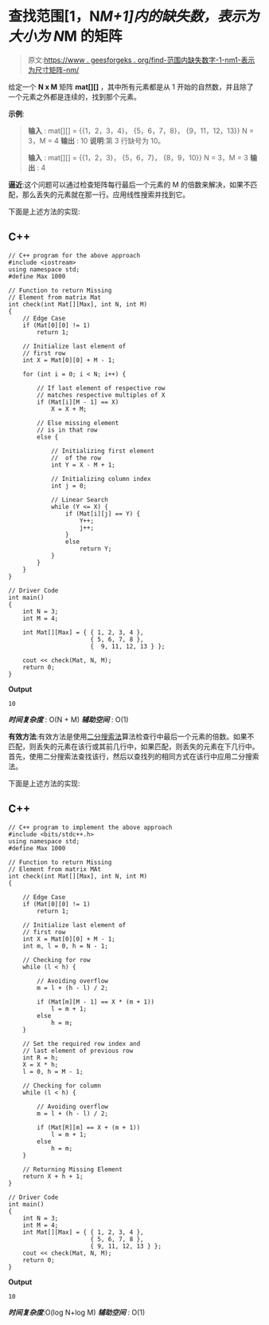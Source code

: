 # 查找范围[1，N*M+1]内的缺失数，表示为大小为 N*M 的矩阵

> 原文:[https://www . geesforgeks . org/find-范围内缺失数字-1-nm1-表示为尺寸矩阵-nm/](https://www.geeksforgeeks.org/find-the-missing-number-in-range-1-nm1-represented-as-matrix-of-size-nm/)

给定一个 **N x M** 矩阵 **mat[][]** ，其中所有元素都是从 1 开始的自然数，并且除了一个元素之外都是连续的，找到那个元素。

**示例**:

> **输入** : mat[][] = {{1，2，3，4}，
> {5，6，7，8}，
> {9，11，12，13}}
> N = 3，M = 4
> **输出** : 10
> **说明**:第 3 行缺号为 10。
> 
> **输入** : mat[][] = {{1，2，3}，
> {5，6，7}，
> {8，9，10}}
> N = 3，M = 3
> **输出** : 4

**逼近**:这个问题可以通过检查矩阵每行最后一个元素的 M 的倍数来解决，如果不匹配，那么丢失的元素就在那一行。应用线性搜索并找到它。

下面是上述方法的实现:

## C++

```
// C++ program for the above approach
#include <iostream>
using namespace std;
#define Max 1000

// Function to return Missing
// Element from matrix Mat
int check(int Mat[][Max], int N, int M)
{
    // Edge Case
    if (Mat[0][0] != 1)
        return 1;

    // Initialize last element of
    // first row
    int X = Mat[0][0] + M - 1;

    for (int i = 0; i < N; i++) {

        // If last element of respective row
        // matches respective multiples of X
        if (Mat[i][M - 1] == X)
            X = X + M;

        // Else missing element
        // is in that row
        else {

            // Initializing first element
            //  of the row
            int Y = X - M + 1;

            // Initializing column index
            int j = 0;

            // Linear Search
            while (Y <= X) {
                if (Mat[i][j] == Y) {
                    Y++;
                    j++;
                }
                else
                    return Y;
            }
        }
    }
}

// Driver Code
int main()
{
    int N = 3;
    int M = 4;

    int Mat[][Max] = { { 1, 2, 3, 4 },
                       { 5, 6, 7, 8 },
                       {  9, 11, 12, 13 } };

    cout << check(Mat, N, M);
    return 0;
}
```

**Output**

```
10
```

***时间复杂度*** : O(N + M)
***辅助空间*** : O(1)

**有效方法**:有效方法是使用[二分搜索法](https://www.geeksforgeeks.org/binary-search/)算法检查行中最后一个元素的倍数。如果不匹配，则丢失的元素在该行或其前几行中，如果匹配，则丢失的元素在下几行中。首先，使用二分搜索法查找该行，然后以查找列的相同方式在该行中应用二分搜索法。

下面是上述方法的实现:

## C++

```
// C++ program to implement the above approach
#include <bits/stdc++.h>
using namespace std;
#define Max 1000

// Function to return Missing
// Element from matrix MAt
int check(int Mat[][Max], int N, int M)
{

    // Edge Case
    if (Mat[0][0] != 1)
        return 1;

    // Initialize last element of
    // first row
    int X = Mat[0][0] + M - 1;
    int m, l = 0, h = N - 1;

    // Checking for row
    while (l < h) {

        // Avoiding overflow
        m = l + (h - l) / 2;

        if (Mat[m][M - 1] == X * (m + 1))
            l = m + 1;
        else
            h = m;
    }

    // Set the required row index and
    // last element of previous row
    int R = h;
    X = X * h;
    l = 0, h = M - 1;

    // Checking for column
    while (l < h) {

        // Avoiding overflow
        m = l + (h - l) / 2;

        if (Mat[R][m] == X + (m + 1))
            l = m + 1;
        else
            h = m;
    }

    // Returning Missing Element
    return X + h + 1;
}

// Driver Code
int main()
{
    int N = 3;
    int M = 4;
    int Mat[][Max] = { { 1, 2, 3, 4 },
                       { 5, 6, 7, 8 },
                       { 9, 11, 12, 13 } };
    cout << check(Mat, N, M);
    return 0;
}
```

**Output**

```
10
```

***时间复杂度***:O(log N+log M)
***辅助空间*** : O(1)